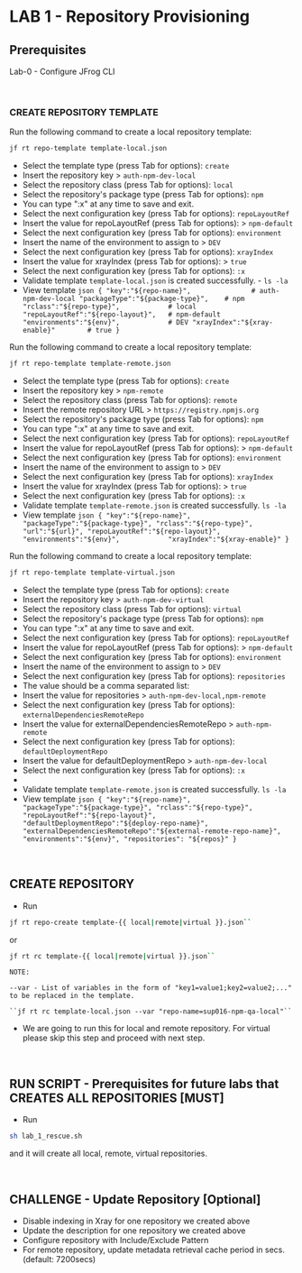 # LAB 1 - Repository Provisioning

## Prerequisites
Lab-0 - Configure JFrog CLI

<br />


### CREATE REPOSITORY TEMPLATE
Run the following command to create a local repository template:
```bash
jf rt repo-template template-local.json
```
- Select the template type (press Tab for options): `create`
- Insert the repository key > `auth-npm-dev-local`
- Select the repository class (press Tab for options): `local`
- Select the repository's package type (press Tab for options): `npm`
- You can type ":x" at any time to save and exit.
- Select the next configuration key (press Tab for options): `repoLayoutRef`
- Insert the value for repoLayoutRef (press Tab for options): > `npm-default`
- Select the next configuration key (press Tab for options): `environment`
- Insert the name of the environment to assign to > `DEV`
- Select the next configuration key (press Tab for options): `xrayIndex`
- Insert the value for xrayIndex (press Tab for options): > `true`
- Select the next configuration key (press Tab for options): `:x`
- Validate template `template-local.json` is created successfully. - ``ls -la``
- View template
          ```json
          {
            "key":"${repo-name}",               # auth-npm-dev-local
            "packageType":"${package-type}",    # npm
            "rclass":"${repo-type}",            # local
            "repoLayoutRef":"${repo-layout}",   # npm-default
            "environments":"${env}",            # DEV
            "xrayIndex":"${xray-enable}"        # true
          }
          ```

Run the following command to create a local repository template:
```bash
jf rt repo-template template-remote.json
```
- Select the template type (press Tab for options): `create`
- Insert the repository key > `npm-remote`
- Select the repository class (press Tab for options): `remote`
- Insert the remote repository URL > `https://registry.npmjs.org`
- Select the repository's package type (press Tab for options): `npm`
- You can type ":x" at any time to save and exit.
- Select the next configuration key (press Tab for options): `repoLayoutRef`
- Insert the value for repoLayoutRef (press Tab for options): > `npm-default`
- Select the next configuration key (press Tab for options): `environment`
- Insert the name of the environment to assign to > `DEV`
- Select the next configuration key (press Tab for options): `xrayIndex`
- Insert the value for xrayIndex (press Tab for options): > `true`
- Select the next configuration key (press Tab for options): `:x`
- Validate template `template-remote.json` is created successfully. ``ls -la``
- View template
          ```json
          {
            "key":"${repo-name}",
            "packageType":"${package-type}",
            "rclass":"${repo-type}",
            "url":"${url}",
            "repoLayoutRef":"${repo-layout}",
            "environments":"${env}",           
            "xrayIndex":"${xray-enable}"
          }
          ```

Run the following command to create a local repository template:
```bash
jf rt repo-template template-virtual.json
```        
- Select the template type (press Tab for options): `create`
- Insert the repository key > `auth-npm-dev-virtual`
- Select the repository class (press Tab for options): `virtual`
- Select the repository's package type (press Tab for options): `npm`
- You can type ":x" at any time to save and exit.
- Select the next configuration key (press Tab for options): `repoLayoutRef`
- Insert the value for repoLayoutRef (press Tab for options): > `npm-default`
- Select the next configuration key (press Tab for options): `environment`
- Insert the name of the environment to assign to > `DEV`
- Select the next configuration key (press Tab for options): `repositories`
- The value should be a comma separated list:
- Insert the value for repositories > `auth-npm-dev-local,npm-remote`
- Select the next configuration key (press Tab for options): `externalDependenciesRemoteRepo`
- Insert the value for externalDependenciesRemoteRepo > `auth-npm-remote`
- Select the next configuration key (press Tab for options): `defaultDeploymentRepo`
- Insert the value for defaultDeploymentRepo > `auth-npm-dev-local`
- Select the next configuration key (press Tab for options): `:x`
- 
- Validate template `template-remote.json` is created successfully. ``ls -la``
- View template
          ```json
          {
            "key":"${repo-name}",
            "packageType":"${package-type}",
            "rclass":"${repo-type}",
            "repoLayoutRef":"${repo-layout}",
            "defaultDeploymentRepo":"${deploy-repo-name}",
            "externalDependenciesRemoteRepo":"${external-remote-repo-name}",
            "environments":"${env}",
            "repositories": "${repos}"
          }
          ```

<br />

## CREATE REPOSITORY
- Run
```bash
jf rt repo-create template-{{ local|remote|virtual }}.json``
```
  or
  
```bash
jf rt rc template-{{ local|remote|virtual }}.json``
```

    NOTE: 

    --var - List of variables in the form of "key1=value1;key2=value2;..." to be replaced in the template.
    
    ``jf rt rc template-local.json --var "repo-name=sup016-npm-qa-local"``

- We are going to run this for local and remote repository. For virtual please skip this step and proceed with next step.

<br />


## RUN SCRIPT - Prerequisites for future labs that CREATES ALL REPOSITORIES [MUST]
- Run
```bash
sh lab_1_rescue.sh
 ``` 
and it will create all local, remote, virtual repositories.

<br />

## CHALLENGE - Update Repository [Optional]
- Disable indexing in Xray for one repository we created above
- Update the description for one repository we created above
- Configure repository with Include/Exclude Pattern
- For remote repository, update metadata retrieval cache period in secs. (default: 7200secs)
